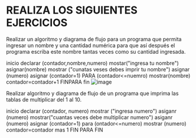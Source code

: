 # REALIZA LOS SIGUIENTES EJERCICIOS

Realizar un algoritmo y diagrama de flujo para un programa que permita ingresar un nombre y una cantidad numérica para que así después el programa escriba este nombre tantas veces como su cantidad ingresada.

inicio
declarar (contador,nombre,numero)
mostar("ingresa tu nombre")
asignar(nombre)
mostrar ("cunatas veses debes imprir tu nombre")
asignar (numero)
asignar (contador=1)
PARA (contador<=nuemro)
mostrar(nombre)
contador=contador+1
FINPARA
fin
![image](https://user-images.githubusercontent.com/101214631/159563599-8063203c-fdee-4335-a80c-31f264751c6f.png)


Realizar algoritmo y diagrama de flujo de un programa que imprima las tablas de multiplicar del 1 al 10.

inicio
declarar (contador, numero)
mostrar ("ingresa numero")
asiganr (numero)
mostrar("cuantas veces debe multiplicar numero")
asiganr (numero)
asignar (contador=1)
para (ontador<=numero)
mostrar (numero)
contador=contador mas 1
FIN PARA
FIN



